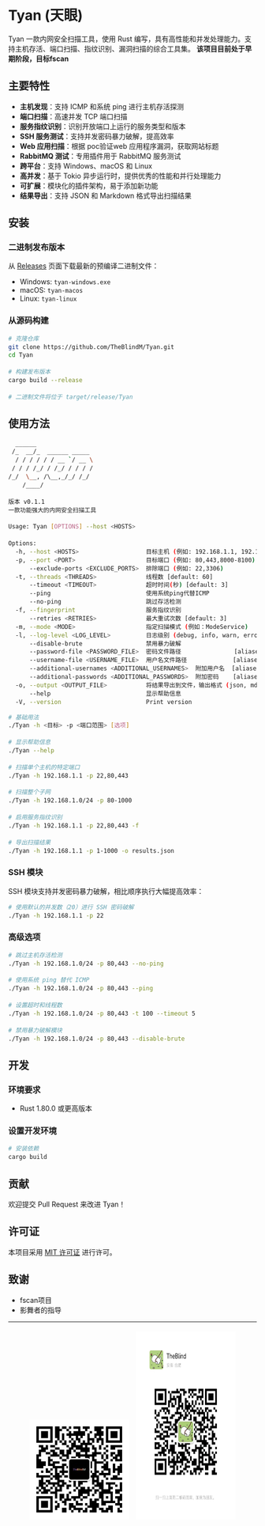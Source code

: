 # Tyan (天眼)

Tyan 一款内网安全扫描工具，使用 Rust 编写，具有高性能和并发处理能力。支持主机存活、端口扫描、指纹识别、漏洞扫描的综合工具集。
**该项目目前处于早期阶段，目标fscan**
## 主要特性

- **主机发现**：支持 ICMP 和系统 ping 进行主机存活探测
- **端口扫描**：高速并发 TCP 端口扫描
- **服务指纹识别**：识别开放端口上运行的服务类型和版本
- **SSH 服务测试**：支持并发密码暴力破解，提高效率
- **Web 应用扫描**：根据 poc验证web 应用程序漏洞，获取网站标题
- **RabbitMQ 测试**：专用插件用于 RabbitMQ 服务测试
- **跨平台**：支持 Windows、macOS 和 Linux
- **高并发**：基于 Tokio 异步运行时，提供优秀的性能和并行处理能力
- **可扩展**：模块化的插件架构，易于添加新功能
- **结果导出**：支持 JSON 和 Markdown 格式导出扫描结果

## 安装

### 二进制发布版本

从 [Releases](https://github.com/TheBlindM/Tyan/releases) 页面下载最新的预编译二进制文件：

- Windows: `tyan-windows.exe`
- macOS: `tyan-macos`
- Linux: `tyan-linux`

### 从源码构建

```bash
# 克隆仓库
git clone https://github.com/TheBlindM/Tyan.git
cd Tyan

# 构建发布版本
cargo build --release

# 二进制文件将位于 target/release/Tyan
```

## 使用方法
```bash
  ______                
 /_  __/_  ______ _____ 
  / / / / / / __ `/ __ \
 / / / /_/ / /_/ / / / /
/_/  \__, /\__,_/_/ /_/ 
    /____/              
    
版本 v0.1.1
一款功能强大的内网安全扫描工具

Usage: Tyan [OPTIONS] --host <HOSTS>

Options:
  -h, --host <HOSTS>                   目标主机 (例如: 192.168.1.1, 192.168.1.1/24, 192.168.1.1-192.168.1.100)
  -p, --port <PORT>                    目标端口 (例如: 80,443,8000-8100) [default: 21,22,80,443,3306,6379,8080]
      --exclude-ports <EXCLUDE_PORTS>  排除端口 (例如: 22,3306)
  -t, --threads <THREADS>              线程数 [default: 60]
      --timeout <TIMEOUT>              超时时间(秒) [default: 3]
      --ping                           使用系统ping代替ICMP
      --no-ping                        跳过存活检测
  -f, --fingerprint                    服务指纹识别
      --retries <RETRIES>              最大重试次数 [default: 3]
  -m, --mode <MODE>                    指定扫描模式 (例如：ModeService)
  -l, --log-level <LOG_LEVEL>          日志级别 (debug, info, warn, error) [default: info]
      --disable-brute                  禁用暴力破解
      --password-file <PASSWORD_FILE>  密码文件路径               [aliases: --pwdf]
      --username-file <USERNAME_FILE>  用户名文件路径             [aliases: --userf]
      --additional-usernames <ADDITIONAL_USERNAMES>  附加用户名  [aliases: --usera]
      --additional-passwords <ADDITIONAL_PASSWORDS>  附加密码    [aliases: --pwda]   
  -o, --output <OUTPUT_FILE>           将结果导出到文件，输出格式 (json, md)，根据输出文件后缀自动判断
      --help                           显示帮助信息
  -V, --version                        Print version
```

```bash
# 基础用法
./Tyan -h <目标> -p <端口范围> [选项]

# 显示帮助信息
./Tyan --help

# 扫描单个主机的特定端口
./Tyan -h 192.168.1.1 -p 22,80,443

# 扫描整个子网
./Tyan -h 192.168.1.0/24 -p 80-1000

# 启用服务指纹识别
./Tyan -h 192.168.1.1 -p 22,80,443 -f

# 导出扫描结果
./Tyan -h 192.168.1.1 -p 1-1000 -o results.json
```

### SSH 模块

SSH 模块支持并发密码暴力破解，相比顺序执行大幅提高效率：

```bash
# 使用默认的并发数（20）进行 SSH 密码破解
./Tyan -h 192.168.1.1 -p 22 
```

### 高级选项

```bash
# 跳过主机存活检测
./Tyan -h 192.168.1.0/24 -p 80,443 --no-ping

# 使用系统 ping 替代 ICMP
./Tyan -h 192.168.1.0/24 -p 80,443 --ping

# 设置超时和线程数
./Tyan -h 192.168.1.0/24 -p 80,443 -t 100 --timeout 5

# 禁用暴力破解模块
./Tyan -h 192.168.1.0/24 -p 80,443 --disable-brute
```


## 开发

### 环境要求

- Rust 1.80.0 或更高版本

### 设置开发环境

```bash
# 安装依赖
cargo build

```

## 贡献

欢迎提交 Pull Request 来改进 Tyan！

## 许可证

本项目采用 [MIT 许可证](LICENSE) 进行许可。

## 致谢

- fscan项目
- 影舞者的指导

----

<p style="text-align: center;">
  <img src="doc/gzh.jpg" alt="gzh" style="display: inline-block; width: 40%; margin: 1%;">
  <img src="doc/wx.jpg" alt="wx" style="display: inline-block; width: 40%; height: 380px; margin: 1%;">
</p>
